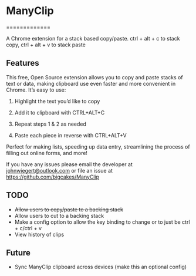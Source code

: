 # ManyClip
=============

A Chrome extension for a stack based copy/paste. ctrl + alt + c to stack copy, ctrl + alt + v to stack paste

## Features

This free, Open Source extension allows you to copy and paste stacks of text or data, making clipboard use even faster and more convenient in Chrome.
It’s easy to use:
1. Highlight the text you’d like to copy

2. Add it to clipboard with CTRL+ALT+C

3. Repeat steps 1 & 2 as needed

4. Paste each piece in reverse with CTRL+ALT+V

Perfect for making lists, speeding up data entry, streamlining the process of filling out online forms, and more!

If you have any issues please email the developer at johnwiegert@outlook.com or file an issue at https://github.com/bigcakes/ManyClip

## TODO

- ~~Allow users to copy/paste to a backing stack~~
- Allow users to cut to a backing stack
- Make a config option to allow the key binding to change or to just be ctrl + c/ctrl + v
- View history of clips

## Future

- Sync ManyClip clipboard across devices (make this an optional config)
